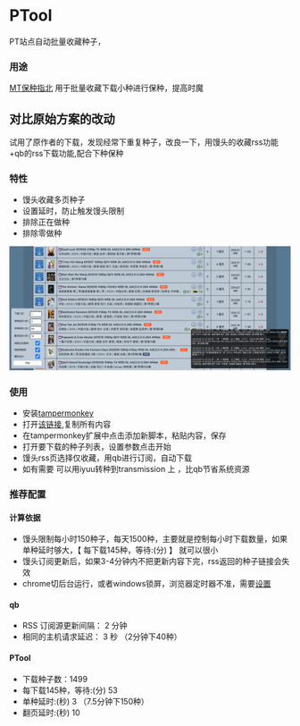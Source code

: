 # PTool
PT站点自动批量收藏种子，


### 用途
[MT保种指北](https://tieba.baidu.com/p/9503932548?pid=151755105794&cid=151834167921#151755105794)
用于批量收藏下载小种进行保种，提高时魔

## 对比原始方案的改动
试用了原作者的下载，发现经常下重复种子，改良一下，用馒头的收藏rss功能+qb的rss下载功能,配合下种保种

### 特性
* 馒头收藏多页种子
* 设置延时，防止触发馒头限制
* 排除正在做种
* 排除零做种
<img width="1440" alt="Image" src="https://raw.githubusercontent.com/AboutCXJ/PTool/refs/heads/main/img/Screen1.png" />

### 使用
* 安装[tampermonkey](https://www.tampermonkey.net/)
* 打开[该链接](https://github.com/dweey/PTool/blob/main/PTool.js),复制所有内容
* 在tampermonkey扩展中点击添加新脚本，粘贴内容，保存
* 打开要下载的种子列表，设置参数点击开始
* 馒头rss页选择仅收藏，用qb进行订阅，自动下载
* 如有需要 可以用iyuu转种到transmission 上 ，比qb节省系统资源

### 推荐配置
#### 计算依据
* 馒头限制每小时150种子，每天1500种，主要就是控制每小时下载数量，如果单种延时够大，【 每下载145种，等待:(分) 】 就可以很小
* 馒头订阅更新后，如果3-4分钟内不把更新内容下完，rss返回的种子链接会失效
* chrome切后台运行，或者windows锁屏，浏览器定时器不准，需要[设置](https://blog.csdn.net/qq_41883423/article/details/135813542)

#### qb
* RSS 订阅源更新间隔：	2 分钟
* 相同的主机请求延迟：	3 秒  （2分钟下40种）

#### PTool
* 下载种子数：1499
* 每下载145种，等待:(分) 53
* 单种延时:(秒) 3 （7.5分钟下150种）
* 翻页延时:(秒) 10


